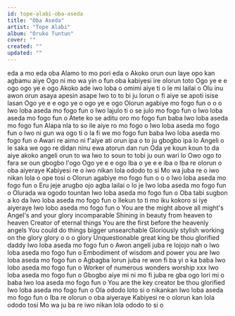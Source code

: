 ```yaml
---
id: tope-alabi-oba-aseda
title: "Oba Aseda"
artist: "Tope Alabi"
album: "Oruko Tuntun"
cover: ""
created: ""
updated: ""
---
```


eda a mo eda oba Alamo to mo pori eda o
Akoko orun oun laye opo kan agbamu aiye
Ogo ni mo wa yin o fun oba kabiyesi ire olorun toto
Ogo ye e e ogo ogo ye e ogo
Akoko ade iwo loba o omimi aiye ti o le mi lailai o
Olu inu awon orun asaya apesin asape
Iwo to to bi ju lorun o fi aiye se apoti isise lasan
Ogo ye e e ogo ye o ogo ye e ogo
Olorun agabiye mo fogo fun o o o
Iwo loba aseda mo fogo fun o
Iwo lajulo ti o se julo mo fogo fun o
Iwo loba aseda mo fogo fun o
Atete ko se aditu oro mo fogo fun baba
Iwo loba aseda mo fogo fun
Alapa nla to so ile aiye ro mo fogo o
Iwo loba aseda mo fogo fun o
Iwo ni gun wa ogo ti o la fi we mo fogo fun baba
Iwo loba aseda mo fogo fun o
Awari re aimo ni f'aiye ati orun ipa o to ju gbogbo ipa lo
Angeli o le saka we ogo re didan ninu ewa atorun dan run
Oda ye koun koun to da aiye akoko angeli  orun to wa
Iwo to soun to tobi ju oun wari lo
Owo ogo to fara se oun gbogbo l'ogo
Ogo ye e e ogo
Iba o ye e e iba o
Iba re olorun o oba aiyeraye
Kabiyesi re o iwo nikan lola ododo to si
Mo wa juba re o iwo nikan lola o ope tosi o
Olorun agabiye mo fogo fun o o o
Iwo loba aseda mo fogo fun o
Eru jeje arugbo ojo agba lailai o lo je
Iwo loba aseda mo fogo fun o
Olurada wa ogodo tountan
Iwo loba aseda mo fogo fun o
Oba tabi sugbon a ko da
Iwo loba aseda mo fogo fun o
Ilekun to ti mo iku kokoro si iye aiyeraye
Iwo lobo aseda mo fogo fun o
You are the might above all might's
Angel's and your glory incomparable
Shining in beauty from heaven to heaven
Creator of eternal things
You are the first before the heavenly angels
You could do things bigger unsearchable
Gloriously stylish working on the glory glory o o o glory
Unquestionable great king be thou glorified daddy
Iwo loba aseda mo fogo fun o
Awon angeli juba re lojojo nah o
Iwo loba aseda mo fogo fun o
Embodiment of wisdom and power you are
Iwo loba aseda mo fogo fun o
Agbagba lorun juba re won fi ba yi o ka baba
Iwo lobo aseda mo fogo fun o
Worker of numerous wonders worship xxx
Iwo loba aseda mo fogo fun o
Gbogbo aiye mi ni mo fi juba re gba ogo lori mi o baba
Iwo loa aseda mo fogo fun o
You are the key creator be thou glorified
Iwo loba aseda mo fogo fun o
Ola ododo loto si o nikankan
Iwo loba aseda mo fogo fun o
Iba re olorun o oba aiyeraye
Kabiyesi re o olorun kan lola ododo tosi
Mo wa ju ba re iwo nikan lola ododo to si o
